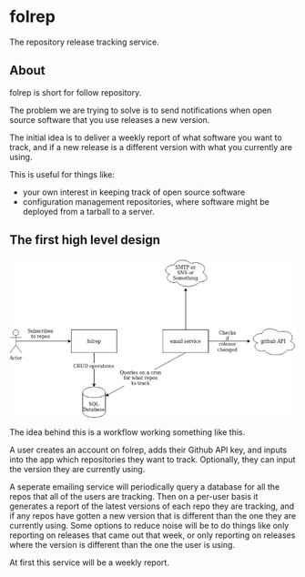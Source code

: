 # folrep

The repository release tracking service.

## About

folrep is short for follow repository.

The problem we are trying to solve is to send notifications when open source software that you use releases a new version.

The initial idea is to deliver a weekly report of what software you want to track, and if a new release is a different version with what you currently are using.

This is useful for things like:

* your own interest in keeping track of open source software
* configuration management repositories, where software might be deployed from a tarball to a server.

## The first high level design

![rough architecture sketch](/docs/images/folrep-rough-sketch.jpg)

The idea behind this is a workflow working something like this.

A user creates an account on folrep, adds their Github API key, and inputs into the app which repositories they want to track. Optionally, they can input the version they are currently using.

A seperate emailing service will periodically query a database for all the repos that all of the users are tracking. Then on a per-user basis it generates a report of the latest versions of each repo they are tracking, and if any repos have gotten a new version that is different than the one they are currently using. Some options to reduce noise will be to do things like only reporting on releases that came out that week, or only reporting on releases where the version is different than the one the user is using.

At first this service will be a weekly report.
